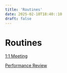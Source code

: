 ```yaml
---
title: 'Routines'
date: 2025-02-18T18:40::10
draft: false
---
```


# Routines

[1:1 Meeting](Routines%20d30cc60f7ca44b1880006d626ae569eb/1%201%20Meeting%20590f2e19580447fc8a3a1c57fbc7bd45.md)

[Performance Review](Routines%20d30cc60f7ca44b1880006d626ae569eb/Performance%20Review%20d2d199f3fc5f42f8bb485c627cd81514.md)
